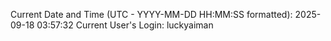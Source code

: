 Current Date and Time (UTC - YYYY-MM-DD HH:MM:SS formatted): 2025-09-18 03:57:32
Current User's Login: luckyaiman
